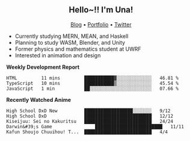 <h2 align="center">
  Hello~!! I'm Una!
</h2>

<p align="center">
  <a href="https://anarchy.website/">Blog</a> &bull;
  <a href="https://una-ada.github.io/">Portfolio</a> &bull;
  <a href="https://twitter.com/unaxiii">Twitter</a>
</p>

- Currently studying MERN, MEAN, and Haskell
- Planning to study WASM, Blender, and Unity
- Former physics and mathematics student at UWRF
- Interested in animation and design

**Weekly Development Report**

<!--START_SECTION:waka-->
```text
HTML         11 mins         ███████████▓░░░░░░░░░░░░░   46.81 % 
TypeScript   10 mins         ███████████▒░░░░░░░░░░░░░   45.54 % 
JavaScript   1 min           ██░░░░░░░░░░░░░░░░░░░░░░░   07.66 % 
```
<!--END_SECTION:waka-->

**Recently Watched Anime**

<!-- RECENT-ANIME:START -->

    High School DxD New          ██████████████████░░░░░░░   9/12
    High School DxD              █████████████████████████   12/12
    Kiseijuu: Sei no Kakuritsu   █████████████████████████   24/24
    Darwin&#39;s Game                █████████████████████████   11/11
    Kafun Shoujo Chuuihou! T...  █████████████████████████   4/4
<!-- RECENT-ANIME:END -->
